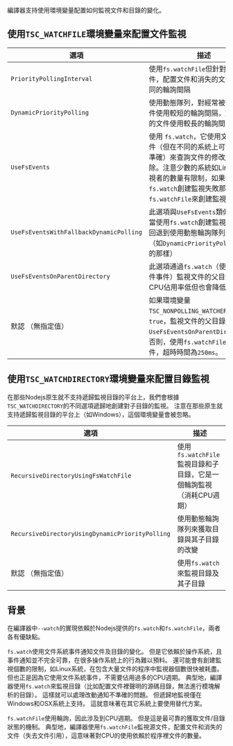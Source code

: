 編譯器支持使用環境變量配置如何監視文件和目錄的變化。

## 使用`TSC_WATCHFILE`環境變量來配置文件監視

選項                                           | 描述
-----------------------------------------------|----------------------------------------------------------------------
`PriorityPollingInterval`                      | 使用`fs.watchFile`但針對源碼文件，配置文件和消失的文件使用不同的輪詢間隔
`DynamicPriorityPolling`                       | 使用動態隊列，對經常被修改的文件使用較短的輪詢間隔，對未修改的文件使用較長的輪詢間隔
`UseFsEvents`                                  | 使用 `fs.watch`，它使用文件系統事件（但在不同的系統上可能不一定準確）來查詢文件的修改/創建/刪除。注意少數的系統如Linux，對監視者的數量有限制，如果使用`fs.watch`創建監視失敗那麼將通過`fs.watchFile`來創建監視
`UseFsEventsWithFallbackDynamicPolling`        | 此選項與`UseFsEvents`類似，只不過當使用`fs.watch`創建監視失敗後，回退到使用動態輪詢隊列進行監視（如`DynamicPriorityPolling`介紹的那樣）
`UseFsEventsOnParentDirectory`                 | 此選項通過`fs.watch`（使用系統文件事件）監視文件的父目錄，因此CPU佔用率低但也會降低精度
默認 （無指定值）                               | 如果環境變量`TSC_NONPOLLING_WATCHER`設置為`true`，監視文件的父目錄（如同`UseFsEventsOnParentDirectory`）。否則，使用`fs.watchFile`監視文件，超時時間為`250ms`。

## 使用`TSC_WATCHDIRECTORY`環境變量來配置目錄監視

在那些Nodejs原生就不支持遞歸監視目錄的平台上，我們會根據`TSC_WATCHDIRECTORY`的不同選項遞歸地創建對子目錄的監視。 注意在那些原生就支持遞歸監視目錄的平台上（如Windows），這個環境變量會被忽略。

選項                                           | 描述
-----------------------------------------------|----------------------------------------------------------------------
`RecursiveDirectoryUsingFsWatchFile`           | 使用`fs.watchFile`監視目錄和子目錄，它是一個輪詢監視（消耗CPU週期）
`RecursiveDirectoryUsingDynamicPriorityPolling`| 使用動態輪詢隊列來獲取目錄與其子目錄的改變
默認 （無指定值）                               | 使用`fs.watch`來監視目錄及其子目錄

## 背景

在編譯器中`--watch`的實現依賴於Nodejs提供的`fs.watch`和`fs.watchFile`，兩者各有優缺點。

`fs.watch`使用文件系統事件通知文件及目錄的變化。
但是它依賴於操作系統，且事件通知並不完全可靠，在很多操作系統上的行為難以預料。
還可能會有創建監視個數的限制，如Linux系統，在包含大量文件的程序中監視器個數很快被耗盡。
但也正是因為它使用文件系統事件，不需要佔用過多的CPU週期。
典型地，編譯器使用`fs.watch`來監視目錄（比如配置文件裡聲明的源碼目錄，無法進行模塊解析的目錄）。
這樣就可以處理改動通知不準確的問題。
但遞歸地監視僅在Windows和OSX系統上支持。
這就意味著在其它系統上要使用替代方案。

`fs.watchFile`使用輪詢，因此涉及到CPU週期。
但是這是最可靠的獲取文件/目錄狀態的機制。
典型地，編譯器使用`fs.watchFile`監視源文件，配置文件和消失的文件（失去文件引用），這意味著對CPU的使用依賴於程序裡文件的數量。
